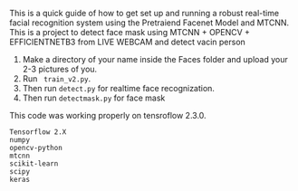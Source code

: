 This is a quick guide of how to get set up and running a robust real-time facial recognition system using the Pretraiend Facenet Model and MTCNN.
This is a project to detect face mask using MTCNN + OPENCV + EFFICIENTNETB3 from LIVE WEBCAM and detect vacin person 
1. Make a directory of your name inside the Faces folder and upload your 2-3 pictures of you.
2. Run ``` train_v2.py```.
3. Then run ```detect.py``` for realtime face recognization.
3. Then run ```detectmask.py``` for face mask

This code was working properly on tensroflow 2.3.0.
```
Tensorflow 2.X
numpy
opencv-python
mtcnn
scikit-learn
scipy
keras

